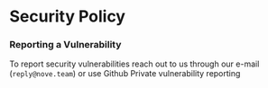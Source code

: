 # Security Policy

### Reporting a Vulnerability

To report security vulnerabilities reach out to us through our e-mail (`reply@nove.team`) or use Github Private vulnerability reporting
